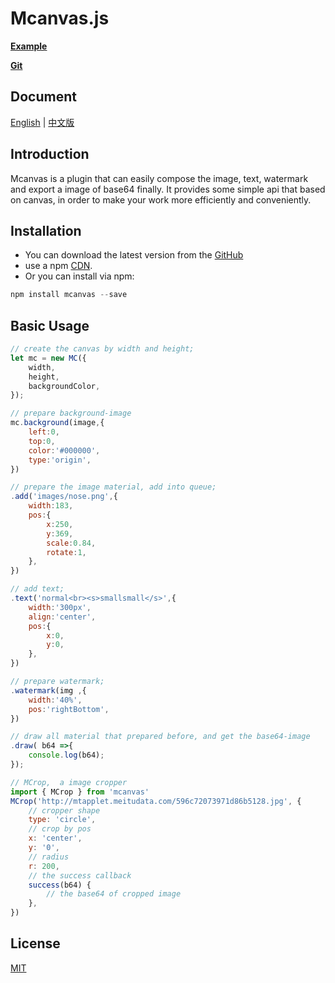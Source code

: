 # Mcanvas.js

 **[Example](http://f2er.meitu.com/gxd/mcanvas/example/index.html)**

 **[Git](https://github.com/xd-tayde/mcanvas)**

## Document

[English](https://github.com/xd-tayde/mcanvas/blob/master/README_EN.md) | [中文版](https://github.com/xd-tayde/mcanvas/blob/master/README_ZH.md)

## Introduction

Mcanvas is a plugin that can easily compose the image, text, watermark and export a image of base64 finally. It provides some simple api that based on canvas, in order to make your work more efficiently and conveniently.

## Installation

- You can download the latest version from the [GitHub](https://github.com/xd-tayde/mcanvas/blob/master/dist/mcanvas.min.js)
- use a npm [CDN](https://unpkg.com/mcanvas/dist/mcanvas.min.js).
- Or you can install via npm:

```js
npm install mcanvas --save
```

## Basic Usage

```js
// create the canvas by width and height;
let mc = new MC({
	width,
	height,
	backgroundColor,
});

// prepare background-image
mc.background(image,{
    left:0,
    top:0,
    color:'#000000',
    type:'origin',
})

// prepare the image material, add into queue;
.add('images/nose.png',{
    width:183,
    pos:{
        x:250,
        y:369,
        scale:0.84,
        rotate:1,
    },
})

// add text;
.text('normal<br><s>smallsmall</s>',{
    width:'300px',
    align:'center',
    pos:{
        x:0,
        y:0,
    },
})

// prepare watermark;
.watermark(img ,{
    width:'40%',
    pos:'rightBottom',
})

// draw all material that prepared before, and get the base64-image
.draw( b64 =>{
    console.log(b64);
});
```

```js
// MCrop,  a image cropper
import { MCrop } from 'mcanvas'
MCrop('http://mtapplet.meitudata.com/596c72073971d86b5128.jpg', {
    // cropper shape
    type: 'circle',
    // crop by pos
    x: 'center',
    y: '0',
    // radius
    r: 200,
    // the success callback
    success(b64) {
        // the base64 of cropped image
    },
})
```

## License

[MIT](https://opensource.org/licenses/MIT)
